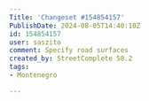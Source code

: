 ```yaml
---
Title: 'Changeset #154854157'
PublishDate: 2024-08-05T14:40:10Z
id: 154854157
user: saszito
comment: Specify road surfaces
created_by: StreetComplete 58.2
tags:
- Montenegro

---
```

